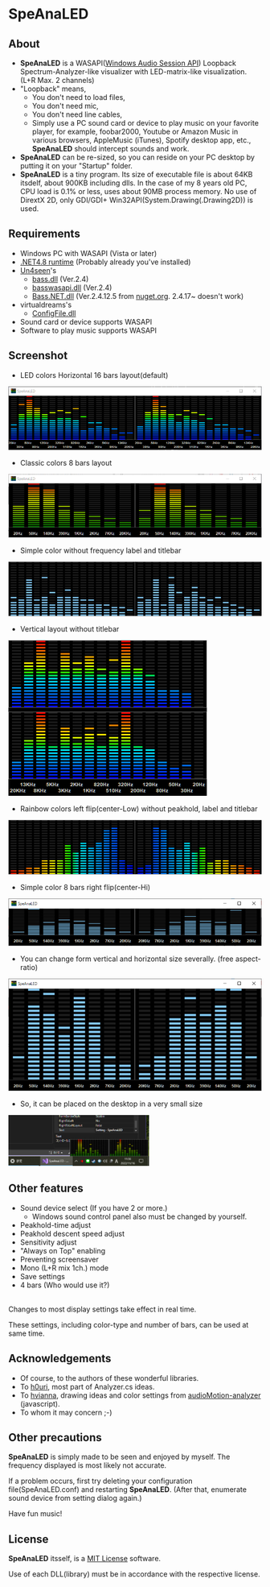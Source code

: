 # SpeAnaLED
## About
- **SpeAnaLED** is a WASAPI([Windows Audio Session API](https://en.wikipedia.org/wiki/Technical_features_new_to_Windows_Vista#Audio_stack_architecture)) Loopback Spectrum-Analyzer-like visualizer with LED-matrix-like visualization. (L+R Max. 2 channels)
- "Loopback" means,
    - You don't need to load files,
    - You don't need mic,
    - You don't need line cables,
    - Simply use a PC sound card or device to play music on your favorite player, for example, foobar2000, Youtube or Amazon Music in various browsers, AppleMusic (iTunes), Spotify desktop app, etc., **SpeAnaLED** should intercept sounds and work.
- **SpeAnaLED** can be re-sized, so you can reside on your PC desktop by putting it on your "Startup" folder.
- **SpeAnaLED** is a tiny program. Its size of executable file is about 64KB itsdelf, about 900KB including dlls. In the case of my 8 years old PC, CPU load is 0.1% or less, uses about 90MB process memory. No use of DirextX 2D, only GDI/GDI+ Win32API(System.Drawing(.Drawing2D)) is used.

## Requirements
- Windows PC with WASAPI (Vista or later)
- [.NET4.8 runtime](https://dotnet.microsoft.com/en-us/download/dotnet-framework/thank-you/net48-web-installer) (Probably already you've installed)
- [Un4seen](http://www.un4seen.com)'s
    - [bass.dll](http://www.un4seen.com/download.php?bass24) (Ver.2.4)
    - [basswasapi.dll](http://www.un4seen.com/download.php?basswasapi24) (Ver.2.4)
    - [Bass.NET.dll](https://www.nuget.org/api/v2/package/Bass.NetWrapper/2.4.12.5) (Ver.2.4.12.5 from [nuget.org](https://nuget.org). 2.4.17~ doesn't work)
- virtualdreams's
    - [ConfigFile.dll](https://www.nuget.org/packages/ConfigFile/1.0.9)
- Sound card or device supports WASAPI
- Software to play music supports WASAPI
  

## Screenshot
- LED colors Horizontal 16 bars layout(default)<br/>
<img src="./screenshot/screenshot1.png"/>

- Classic colors 8 bars layout<br/>
<img src="./screenshot/screenshot2.png"/>

- Simple color without frequency label and titlebar<br/>
<img src="./screenshot/screenshot3.png"/>

- Vertical layout without titlebar<br/>
<img src="./screenshot/screenshot7.png"/>

- Rainbow colors left flip(center-Low) without peakhold, label and titlebar<br/>
<img src="./screenshot/screenshot4.png"/>

- Simple color 8 bars  right flip(center-Hi)<br/>
<img src="./screenshot/screenshot5.png"/>

- You can change form vertical and horizontal size severally. (free aspect-ratio)<br/>
<img src="./screenshot/screenshot6.png"/>

- So, it can be placed on the desktop in a very small size
<img src="./screenshot/screenshot8.png" width="280"/>
  

## Other features
- Sound device select (If you have 2 or more.)
    - Windows sound control panel also must be changed by yourself.
- Peakhold-time adjust
- Peakhold descent speed adjust
- Sensitivity adjust
- "Always on Top" enabling
- Preventing screensaver
- Mono (L+R mix 1ch.) mode
- Save settings
- 4 bars (Who would use it?)
<br><br>

<p>Changes to most display settings take effect in real time.</p>
<p>These settings, including color-type and number of bars, can be used at same time.<p>
  

## Acknowledgements
- Of course, to the authors of these wonderful libraries.
- To [h0uri](https://www.instructables.com/Audio-Spectrum-Software-C/), most part of Analyzer.cs ideas.
- To [hvianna](https://github.com/hvianna), drawing ideas and color settings from [audioMotion-analyzer
](https://github.com/hvianna/audioMotion-analyzer)(javascript).
- To whom it may concern ;-)
  

## Other precautions
<p><strong>SpeAnaLED</strong> is simply made to be seen and enjoyed by myself. The frequency displayed is most likely not accurate.</p>
<p>If a problem occurs, first try deleting your configuration file(SpeAnaLED.conf) and restarting <strong>SpeAnaLED</strong>. (After that, enumerate sound device from setting dialog again.)</p>
<p>Have fun music!</p>

## License
**SpeAnaLED** itsself, is a [MIT License](./LICENSE.md) software.

Use of each DLL(library) must be in accordance with the respective license.
